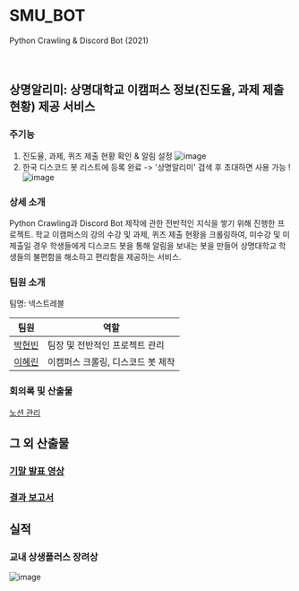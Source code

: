 # SMU_BOT
Python Crawling & Discord Bot (2021)
<br><br><br>

## 상명알리미: 상명대학교 이캠퍼스 정보(진도율, 과제 제출 현황) 제공 서비스

### 주기능
1. 진도율, 과제, 퀴즈 제출 현황 확인 & 알림 설정
![image](https://github.com/beeeeni/SMU_BOT/blob/branch/%EC%82%B0%EC%B6%9C%EB%AC%BC/%EA%B2%B0%EA%B3%BC.PNG)
2. 한국 디스코드 봇 리스트에 등록 완료 -> '상명알리미' 검색 후 초대하면 사용 가능 !
![image](https://github.com/beeeeni/SMU_BOT/blob/branch/%EC%82%B0%EC%B6%9C%EB%AC%BC/%EB%94%94%EC%8A%A4%EC%BD%94%EB%93%9C%20%EB%A6%AC%EC%8A%A4%ED%8A%B8.PNG)

### 상세 소개
Python Crawling과 Discord Bot 제작에 관한 전반적인 지식을 쌓기 위해 진행한 프로젝트. 학교 이캠퍼스의 강의 수강 및 과제, 퀴즈 제출 현황을 크롤링하여, 미수강 및 미제출일 경우 학생들에게 디스코드 봇을 통해 알림을 보내는 봇을 만들어 상명대학교 학생들의 불편함을 해소하고 편리함을 제공하는 서비스.
<br>

### 팀원 소개
팀명: 넥스트레블

팀원   |          역할 
------ | -------------
[박현빈](https://github.com/beeeeni) | 팀장 및 전반적인 프로젝트 관리
[이혜린](https://github.com/HYERINI) | 이캠퍼스 크롤링, 디스코드 봇 제작


### 회의록 및 산출물
[노션 관리](https://stirring-steam-f35.notion.site/047a6fa763cb4dc7a3b0c6a44b2667d5)

## 그 외 산출물
### [기말 발표 영상](https://youtu.be/soRGE8khWyg)
### [결과 보고서](https://github.com/beeeeni/SMU_BOT/blob/branch/%EC%82%B0%EC%B6%9C%EB%AC%BC/%EC%8A%A4%ED%84%B0%EB%94%94%EC%83%81%EC%83%9D%ED%94%8C%EB%9F%AC%EC%8A%A4%20%EA%B2%B0%EA%B3%BC%EB%B3%B4%EA%B3%A0%EC%84%9C_%EB%84%A5%EC%8A%A4%ED%8A%B8%EB%A0%88%EB%B8%94.pdf)

## 실적
### 교내 상생플러스 장려상
![image](https://github.com/beeeeni/SMU_BOT/blob/branch/%EC%82%B0%EC%B6%9C%EB%AC%BC/%EC%9E%A5%EB%A0%A4%EC%83%81.jpg)
